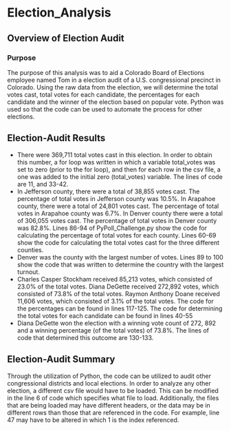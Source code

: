 # Election_Analysis

## Overview of Election Audit 

### Purpose 

The purpose of this analysis was to aid a Colorado Board of Elections employee named Tom in a election audit of a U.S. congressional precinct in Colorado. Using the raw data from the election, we will determine the total votes cast, total votes for each candidate, the percentages for each candidate and the winner of the election based on popular vote. Python was used so that the code can be used to automate the process for other elections. 

## Election-Audit Results 
-	There were 369,711 total votes cast in this election. In order to obtain this number, a for loop was written in which a variable total_votes was set to zero (prior to the for loop), and then for each row in the csv file, a one was added to the initial zero (total_votes) variable. The lines of code are 11, and 33-42. 
-	In Jefferson county, there were a total of 38,855 votes cast. The percentage of total votes in Jefferson county was 10.5%.
In Arapahoe county, there were a total of 24,801 votes cast. The percentage of total votes in Arapahoe county was 6.7%. 
In Denver county there were a total of 306,055 votes cast. The percentage of total votes in Denver county was 82.8%.
Lines 86-94 of PyPoll_Challenge.py show the code for calculating the percentage of total votes for each county. Lines 60-69 show the code for calculating the total votes cast for the three different counties. 
-	Denver was the county with the largest number of votes. Lines 89 to 100 show the code that was written to determine the country with the largest turnout.
-	Charles Casper Stockham received 85,213 votes, which consisted of 23.0% of the total votes. Diana DeGette received 272,892 votes, which consisted of 73.8% of the total votes. Raymon Anthony Doane received 11,606 votes, which consisted of 3.1% of the total votes. The code for the percentages can be found in lines 117-125. The code for determining the total votes for each candidate can be found in lines 40-55
-	Diana DeGette won the election with a winning vote count of 272, 892 and a winning percentage (of the total votes) of 73.8%. The lines of code that determined this outcome are 130-133. 

## Election-Audit Summary 

Through the utilization of Python, the code can be utilized to audit other congressional districts and local elections. In order to analyze any other election, a different csv file would have to be loaded. This can be modified in the line 6 of code which specifies what file to load. Additionally, the files that are being loaded may have different headers, or the data may be in different rows than those that are referenced in the code. For example, line 47 may have to be altered in which 1 is the index referenced. 
